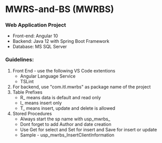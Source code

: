 # MWRS-and-BS (MWRBS)

### Web Application Project

* Front-end: Angular 10
* Backend: Java 12 with Spring Boot Framework
* Database: MS SQL Server

### Guidelines:
1. Front End - use the following VS Code extentions
    * Angular Language Service
    * TSLint
2. For backend, use "com.itl.mwrbs" as package name of the project
3. Table Prefixes
    * R_ means data is default and read only
    * I_ means insert only
    * T_ means insert, update and delete is allowed
4. Stored Procedures
    * Always start the sp name with usp_mwrbs_
    * Dont forget to add Author and date creation
    * Use Get for select and Set for insert and Save for insert or update
    * Sample - usp_mwrbs_InsertClientInformation

